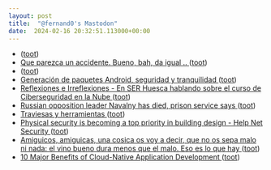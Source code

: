 ```yaml
---
layout: post
title:  "@fernand0's Mastodon"
date:  2024-02-16 20:32:51.113000+00:00
---
```

*  [ ](https://mastodon.social/users/fernand0/statuses/111943062068292397/activity) ([toot](https://mastodon.social/users/fernand0/statuses/111943062068292397/activity))
*  [Que parezca un accidente. Bueno, bah, da igual .. ](https://mastodon.social/@fernand0/111942967184998341) ([toot](https://mastodon.social/@fernand0/111942967184998341))
*  [ ](https://mastodon.green/@fanta) ([toot](https://mastodon.social/@fernand0/111942347543385629))
*  [Generación de paquetes Android, seguridad y tranquilidad ](http://fernand0.github.io//f-droid) ([toot](https://mastodon.social/@fernand0/111942138672740467))
*  [
         Reflexiones e Irreflexiones - En SER Huesca hablando sobre el curso de Ciberseguridad en la Nube
       ](http://fernand0.blogalia.com//historias/7882) ([toot](https://mastodon.social/@fernand0/111942041085601116))
*  [Russian opposition leader Navalny has died, prison service says ](https://www.bbc.com/news/world-europe-6831594) ([toot](https://mastodon.social/@fernand0/111941478548797523))
*  [Traviesas y herramientas ](https://www.flickr.com/photos/fernand0/53530873244) ([toot](https://mastodon.social/@fernand0/111941459320531810))
*  [Physical security is becoming a top priority in building design - Help Net Security ](https://www.helpnetsecurity.com/2024/02/16/building-design-security) ([toot](https://mastodon.social/@fernand0/111941396522647737))
*  [Amiguicos, amiguicas, una cosica os voy a decir, que no os sepa malo ni nada: el vino bueno dura menos que el malo. Eso es lo que hay ](https://mastodon.social/@fernand0/111941381466319738) ([toot](https://mastodon.social/@fernand0/111941381466319738))
*  [10 Major Benefits of Cloud-Native Application Development ](https://www.esecurityplanet.com/cloud/cloud-native-benefits) ([toot](https://mastodon.social/@fernand0/111941197493672854))

